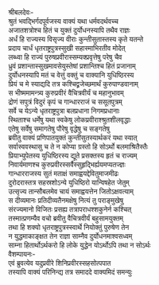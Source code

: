 श्रीबलदेवः-  
श्रुतं भवद्भिर्गदपूर्वजस्य वाक्यं यथा धर्मवदर्थवच्च  
अजातशत्रोश्च हितं च युक्तं दुर्योधनस्यापि तथैव राज्ञः  
अर्धं हि राज्यस्य विसृज्य वीराः कुन्तीसुतास्तस्य कृते यतन्ते  
प्रदाय चार्धं धृतराष्ट्रपुत्रस्सुखी सहास्माभिरतीव मोदेत्  
लब्ध्वा हि राज्यं पुरुषप्रवीरास्सम्यक्प्रवृत्तेषु परेषु चैव  
ध्रुवं प्रशान्तास्सुखमावसेयुस्तेषां प्रशान्तिश्च हितं प्रजानाम्  
दुर्योधनस्यापि मतं च वेत्तुं वक्तुं च वाक्यानि युधिष्ठिरस्य  
प्रियं च मे स्याद्यदि तत्र कश्चिद्व्रजेच्छमार्थं कुरुपाण्डवानाम्  
स भीष्ममामन्त्र्य कुरुप्रवीरं वैचित्रवीर्यं च महानुभावम्  
द्रोणं सपुत्रं विदुरं कृपं च गान्धारराजं च ससूतपुत्रम्  
सर्वे च येऽन्ये धृतराष्ट्रपुत्रा बलप्रधाना निगमप्रधानाः  
स्थिताश्च धर्मेषु यथा स्वकेषु लोकप्रवीराश्श्रुतशीलवृद्धाः  
एतेषु सर्वेषु समागतेषु पौरेषु वृद्धेषु च सङ्गतेषु  
ब्रवीतु वाक्यं प्रणिपातयुक्तं कुन्तीसुतस्यार्थकरं यथा स्यात्  
सर्वास्ववस्थासु च ते न कोप्या ग्रस्तो हि सोऽर्थो बलमाश्रितैस्तैः  
प्रियाभ्युपेतस्य युधिष्ठिरस्य द्यूते प्रसक्तस्य हृतं च राज्यम्  
निवार्यमाणश्च कुरुप्रवीरस्सर्वैस्सुहृद्भिर्ह्ययमप्यतज्ज्ञः  
गान्धारराजस्य सुतं मताक्षं समाह्वयद्देवितुमाजमीढः  
दुरोदरास्तत्र सहस्रशोऽन्ये युधिष्ठिरो यान्विषहेत जेतुम्  
उत्सृज्य तान्सौबलमेव चायं समाह्वयत्तेन जितोऽक्षवत्याम्  
स दीव्यमानः प्रतिदीव्यतैनमक्षेषु नित्यं तु पराङ्मुखेषु  
संरज्यमानो विजितः प्रसह्य तत्रापराधश्शकुनेर्न कश्चित्  
तस्मात्प्रणम्यैव वचो ब्रवीतु वैचित्रवीर्यं बहुसामयुक्तम्  
तथा हि शक्यो धृतराष्ट्रपुत्रस्स्वार्थे नियोक्तुं पुरुषेण तेन  
न युद्धमाकाङ्क्षत तेन राज्ञा साम्नैव दुर्योधनमाश्वसध्वम्  
साम्ना हितार्थोऽर्थकरो हि लोके युद्धेन योऽर्थोऽपि तथा न सोऽर्थः  
वैशम्पायनः-  
एवं ब्रुवत्येव यदुप्रवीरे शिनिप्रवीरस्सहसोत्पपात  
तस्यापि वाक्यं परिनिन्द्य तत्र समाददे वाक्यमिदं समन्युः  
